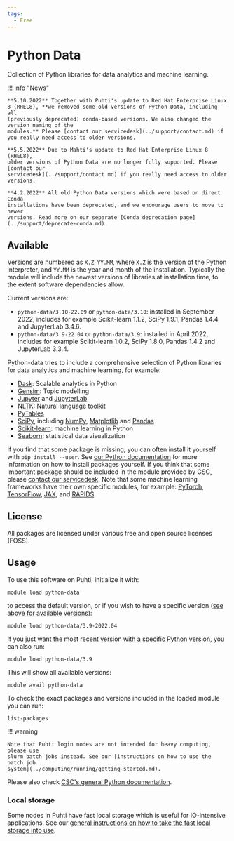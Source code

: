 ```yaml
---
tags:
  - Free
---
```


# Python Data

Collection of Python libraries for data analytics and machine learning.

!!! info "News"

    **5.10.2022** Together with Puhti's update to Red Hat Enterprise Linux
    8 (RHEL8), **we removed some old versions of Python Data, including all
    (previously deprecated) conda-based versions. We also changed the version naming of the
    modules.** Please [contact our servicedesk](../support/contact.md) if
    you really need access to older versions.

    **5.5.2022** Due to Mahti's update to Red Hat Enterprise Linux 8 (RHEL8),
    older versions of Python Data are no longer fully supported. Please [contact our
    servicedesk](../support/contact.md) if you really need access to older versions.

    **4.2.2022** All old Python Data versions which were based on direct Conda
    installations have been deprecated, and we encourage users to move to newer
    versions. Read more on our separate [Conda deprecation page](../support/deprecate-conda.md).


## Available

Versions are numbered as `X.Z-YY.MM`, where `X.Z` is the version of
the Python interpreter, and `YY.MM` is the year and month of the
installation. Typically the module will include the newest versions of
libraries at installation time, to the extent software dependencies
allow.

Current versions are:

- `python-data/3.10-22.09` or `python-data/3.10`: installed in
  September 2022, includes for example Scikit-learn 1.1.2, SciPy
  1.9.1, Pandas 1.4.4 and JupyterLab 3.4.6.
- `python-data/3.9-22.04` or `python-data/3.9`: installed in April
  2022, includes for example Scikit-learn 1.0.2, SciPy 1.8.0, Pandas
  1.4.2 and JupyterLab 3.3.4.

Python-data tries to include a comprehensive selection of Python libraries for
data analytics and machine learning, for example:

- [Dask](https://dask.org/): Scalable analytics in Python
- [Gensim](https://radimrehurek.com/gensim/): Topic modelling
- [Jupyter](https://jupyter.org/index.html) and [JupyterLab](https://jupyterlab.readthedocs.io/en/stable/)
- [NLTK](https://matplotlib.org/): Natural language toolkit
- [PyTables](http://www.pytables.org/)
- [SciPy](https://www.scipy.org/), including [NumPy](https://www.numpy.org/), [Matplotlib](https://matplotlib.org/) and [Pandas](https://pandas.pydata.org/)
- [Scikit-learn](https://scikit-learn.org/stable/): machine learning in Python
- [Seaborn](https://seaborn.pydata.org/): statistical data visualization

If you find that some package is missing, you can often install it
yourself with `pip install --user`. See [our Python
documentation](python.md#installing-python-packages-to-existing-modules)
for more information on how to install packages yourself. If you think
that some important package should be included in the module provided
by CSC, please [contact our servicedesk](../support/contact.md). Note
that some machine learning frameworks have their own specific modules,
for example: [PyTorch](pytorch.md), [TensorFlow](tensorflow.md),
[JAX](jax.md), and [RAPIDS](rapids.md).

## License

All packages are licensed under various free and open source licenses (FOSS).

## Usage

To use this software on Puhti, initialize it with:

```text
module load python-data
```

to access the default version, or if you wish to have a specific version ([see
above for available versions](#available)):

```text
module load python-data/3.9-2022.04
```

If you just want the most recent version with a specific Python version, you can also run:

```text
module load python-data/3.9
```

This will show all available versions:

```text
module avail python-data
```

To check the exact packages and versions included in the loaded module you can run:

```text
list-packages
```

!!! warning

    Note that Puhti login nodes are not intended for heavy computing, please use
    slurm batch jobs instead. See our [instructions on how to use the batch job
    system](../computing/running/getting-started.md).

Please also check [CSC's general Python documentation](python.md).

### Local storage

Some nodes in Puhti have fast local storage which is useful for
IO-intensive applications. See our [general instructions on how to
take the fast local storage into
use](../computing/running/creating-job-scripts-puhti.md#local-storage).
